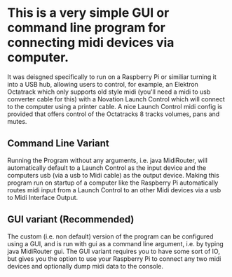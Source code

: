 # This is a very simple GUI or command line program for connecting midi devices  via computer.
It was deisgned specifically to run on a Raspberry Pi or similiar turning it into a USB hub, allowing users to control, for example, an Elektron Octatrack which only supports old style midi (you'll need a midi to usb converter cable for this) with a Novation Launch Control which will connect to the computer using a printer cable. A nice Launch Control midi config is provided that offers control of the Octatracks 8 tracks volumes, pans and mutes.
## Command Line Variant
Running the Program without any arguments, i.e. java MidiRouter, will automatically default to a Launch Control as the input device and the computers usb (via a usb to Midi cable) as the output device. Making this program run on startup of a computer like the Raspberry Pi automatically routes midi input from a Launch Control to an other Midi devices via a usb to Midi Interface Output. 
## GUI variant (Recommended)
The custom (i.e. non default) version of the program can be configured using a GUI, and is run with gui as a command line argument, i.e. by typing java MidiRouter gui. The GUI variant requires you to have some sort of IO, but gives you the option to use your Raspberry Pi to connect any two midi devices and optionally dump midi data to the console.